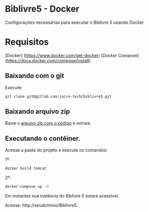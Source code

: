 # Biblivre5 - Docker
Configurações necessárias para executar o Biblivre 5 usando Docker

# Requisitos
[Docker] (https://www.docker.com/get-docker)
[Docker Compose] (https://docs.docker.com/compose/install)

## Baixando com o git
Execute:

```bash
git clone git@gitlab.com:jairo-tech/biblivre5.git
```

## Baixando arquivo zip
Baixe o [arquivo zip com o código](https://github.com/cleydyr/biblivre5-docker/archive/master.zip) e extraia.

## Executando o contêiner.

Acesse a pasta do projeto e execute os comandos:

1º:
```bash
docker build tomcat
```

2º:
```bash
docker-compose up -d
```

Em instantes sua instância do Biblivre 5 estará acessível.

Acesse: http://seudominio/Biblivre5.
